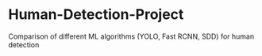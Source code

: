 # Human-Detection-Project
Comparison of different ML algorithms (YOLO, Fast RCNN, SDD) for human detection 
